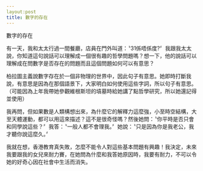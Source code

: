 ```yaml
---
layout:post
title: 數字的存在
---
```



數字的存在

有一天，我和太太行過一間餐廳，店員在門外叫道：〝31係唔係度?〞我跟我太太說，你知道這句說話可以理解成一個很有趣的哲學問題嗎？想一下，他的說話可以理解成在問數字是否存在的問題而且這個問題如何可以有意思？

柏拉圖主義說數字存在於一個非物理的世界中，因此句子有意思。她即時打斷我說，有意思是因為在那個語景下，大家明白如何使用這些字詞，所以句子有意思。（可能因為上年我帶她參觀維根斯坦的墳墓時給她講了點哲學研究，所以她還記得並使用）

我再問，但如果數是人類構想出來，為什麼它的解釋力這麼強，小至時空結構，大至天體運動，都可以用這來描述？這不是很奇怪嗎？然後她問：〝你平時是否只會和同學說這些？〞我答：〝一般人都不會理我。〞她說：〝只是因為你是我老公，我才聽你說這麼久。〞

我就在想，香港教育真失敗，怎麼不能令人對這些基本問題有興趣！我決定，未來我要跟我的女兒來耐力賽，在她問為什麼和我答她原因時，我要有耐力，不可以令她的好奇心因在社會中生活而消失。